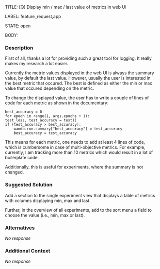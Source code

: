 TITLE:
[Q] Display min / max / last value of metrics in web UI

LABEL:
feature_request,app

STATE:
open

BODY:
### Description

First of all, thanks a lot for providing such a great tool for logging. It really makes my research a lot easier.

Currently the metric values displayed in the web UI is always the summary value, by default the last value. However, usually the user is interested in the best metric that occured. The best is defined as either the min or max value that occured depending on the metric. 

To change the displayed value, the user has to write a couple of lines of code for each metric as shown in the documentary:

```
best_accuracy = 0
for epoch in range(1, args.epochs + 1):
test_loss, test_accuracy = test()
if (test_accuracy > best_accuracy):
    wandb.run.summary["best_accuracy"] = test_accuracy
    best_accuracy = test_accuracy
```
This means for each metric, one needs to add at least 4 lines of code, which is cumbersome in case of multi-objective metrics. For example, currently, I am tracking more than 10 metrics which would result in a lot of boilerplate code.

Additionally, this is useful for experiments, where the summary is not changed.

### Suggested Solution

Add a section to the single experiment view that displays a table of metrics with columns displaying min, max and last. 

Further, in the overview of all experiments, add to the sort menu a field to choose the value (i.e., min, max or last). 

### Alternatives

_No response_

### Additional Context

_No response_

